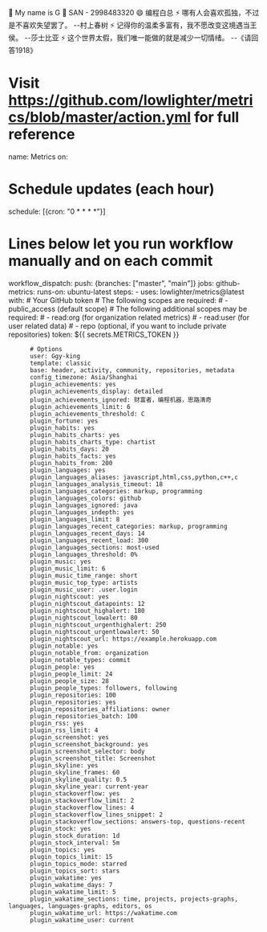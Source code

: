 🌱 My name is G
💬 SAN - 2998483320
😄 编程白总
⚡ 哪有人会喜欢孤独，不过是不喜欢失望罢了。  --村上春树
⚡ 记得你的温柔多富有，我不愿改变这境遇当王侯。  --莎士比亚
⚡ 这个世界太假，我们唯一能做的就是减少一切情绪。  --《请回答1918》


<!--
**Ggy-king/Ggy-king** is a ✨ _special_ ✨ repository because its `README.md` (this file) appears on your GitHub profile.

Here are some ideas to get you started:

- 🔭 I’m currently working on ...
- 🌱 I’m currently learning ...
- 👯 I’m looking to collaborate on ...
- 🤔 I’m looking for help with ...
- 💬 Ask me about ...
- 📫 How to reach me: ...
- 😄 Pronouns: ...
- ⚡ Fun fact: ...
-->
# Visit https://github.com/lowlighter/metrics/blob/master/action.yml for full reference
name: Metrics
on:
  # Schedule updates (each hour)
  schedule: [{cron: "0 * * * *"}]
  # Lines below let you run workflow manually and on each commit
  workflow_dispatch:
  push: {branches: ["master", "main"]}
jobs:
  github-metrics:
    runs-on: ubuntu-latest
    steps:
      - uses: lowlighter/metrics@latest
        with:
          # Your GitHub token
          # The following scopes are required:
          #  - public_access (default scope)
          # The following additional scopes may be required:
          #  - read:org  (for organization related metrics)
          #  - read:user (for user related data)
          #  - repo      (optional, if you want to include private repositories)
          token: ${{ secrets.METRICS_TOKEN }}

          # Options
          user: Ggy-king
          template: classic
          base: header, activity, community, repositories, metadata
          config_timezone: Asia/Shanghai
          plugin_achievements: yes
          plugin_achievements_display: detailed
          plugin_achievements_ignored: 财富者，编程机器，思路清奇
          plugin_achievements_limit: 6
          plugin_achievements_threshold: C
          plugin_fortune: yes
          plugin_habits: yes
          plugin_habits_charts: yes
          plugin_habits_charts_type: chartist
          plugin_habits_days: 20
          plugin_habits_facts: yes
          plugin_habits_from: 200
          plugin_languages: yes
          plugin_languages_aliases: javascript,html,css,python,c++,c
          plugin_languages_analysis_timeout: 18
          plugin_languages_categories: markup, programming
          plugin_languages_colors: github
          plugin_languages_ignored: java
          plugin_languages_indepth: yes
          plugin_languages_limit: 8
          plugin_languages_recent_categories: markup, programming
          plugin_languages_recent_days: 14
          plugin_languages_recent_load: 300
          plugin_languages_sections: most-used
          plugin_languages_threshold: 0%
          plugin_music: yes
          plugin_music_limit: 6
          plugin_music_time_range: short
          plugin_music_top_type: artists
          plugin_music_user: .user.login
          plugin_nightscout: yes
          plugin_nightscout_datapoints: 12
          plugin_nightscout_highalert: 180
          plugin_nightscout_lowalert: 80
          plugin_nightscout_urgenthighalert: 250
          plugin_nightscout_urgentlowalert: 50
          plugin_nightscout_url: https://example.herokuapp.com
          plugin_notable: yes
          plugin_notable_from: organization
          plugin_notable_types: commit
          plugin_people: yes
          plugin_people_limit: 24
          plugin_people_size: 28
          plugin_people_types: followers, following
          plugin_repositories: 100
          plugin_repositories: yes
          plugin_repositories_affiliations: owner
          plugin_repositories_batch: 100
          plugin_rss: yes
          plugin_rss_limit: 4
          plugin_screenshot: yes
          plugin_screenshot_background: yes
          plugin_screenshot_selector: body
          plugin_screenshot_title: Screenshot
          plugin_skyline: yes
          plugin_skyline_frames: 60
          plugin_skyline_quality: 0.5
          plugin_skyline_year: current-year
          plugin_stackoverflow: yes
          plugin_stackoverflow_limit: 2
          plugin_stackoverflow_lines: 4
          plugin_stackoverflow_lines_snippet: 2
          plugin_stackoverflow_sections: answers-top, questions-recent
          plugin_stock: yes
          plugin_stock_duration: 1d
          plugin_stock_interval: 5m
          plugin_topics: yes
          plugin_topics_limit: 15
          plugin_topics_mode: starred
          plugin_topics_sort: stars
          plugin_wakatime: yes
          plugin_wakatime_days: 7
          plugin_wakatime_limit: 5
          plugin_wakatime_sections: time, projects, projects-graphs, languages, languages-graphs, editors, os
          plugin_wakatime_url: https://wakatime.com
          plugin_wakatime_user: current

